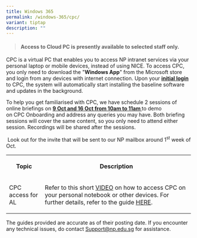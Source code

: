 ```yaml
---
title: Windows 365
permalink: /windows-365/cpc/
variant: tiptap
description: ""
---
```

<blockquote>
<h4>Access to Cloud PC is presently available to selected staff only.</h4>
</blockquote>
<p>CPC is a virtual PC that enables you to access NP intranet services via
your personal laptop or mobile devices, instead of using NICE. To access
CPC, you only need to download the "<strong>Windows App</strong>" from
the Microsoft store and login from any devices with internet connection.
Upon your <strong><u>initial login</u></strong> to CPC, the system will automatically
start installing the baseline software and updates in the background.</p>
<p>To help you get familiarised with CPC, we have schedule 2 sessions of
online briefings on <strong><u>9 Oct and 16 Oct from 10am to 11am </u></strong>to
demo on&nbsp;CPC&nbsp;Onboarding and address any queries you may have.&nbsp;Both
briefing sessions will cover the same content, so you only need to attend
either session. Recordings will be shared after the sessions.&nbsp;</p>
<p>&nbsp;Look out for the invite that will be sent to our NP mailbox around
1<sup>st</sup>&nbsp;week of Oct.</p>
<table style="minWidth: 50px">
<colgroup>
<col>
<col>
</colgroup>
<tbody>
<tr>
<th rowspan="1" colspan="1">
<p>Topic</p>
</th>
<th rowspan="1" colspan="1">
<p>Description</p>
</th>
</tr>
<tr>
<td rowspan="1" colspan="1">
<p>CPC access for AL</p>
</td>
<td rowspan="1" colspan="1">
<p>Refer to this short <a href="https://connectnpedu-my.sharepoint.com/:v:/r/personal/itcare_connect_np_edu_sg/Documents/CPC_AL/Accessing_CPC.mp4?csf=1&amp;web=1&amp;nav=eyJyZWZlcnJhbEluZm8iOnsicmVmZXJyYWxBcHAiOiJPbmVEcml2ZUZvckJ1c2luZXNzIiwicmVmZXJyYWxBcHBQbGF0Zm9ybSI6IldlYiIsInJlZmVycmFsTW9kZSI6InZpZXciLCJyZWZlcnJhbFZpZXciOiJNeUZpbGVzTGlua0NvcHkifX0&amp;e=mv9D7b" rel="noopener noreferrer nofollow" target="_blank">VIDEO</a> on
how to access CPC on your personal notebook or other devices.&nbsp;For
further details, refer to the guide <a href="https://connectnpedu-my.sharepoint.com/:b:/r/personal/itcare_connect_np_edu_sg/Documents/CPC_AL/CloudPC_AL_Guide_v4.pdf?csf=1&amp;web=1&amp;e=d3Ltk0" rel="noopener noreferrer" target="_blank">HERE</a>.</p>
</td>
</tr>
</tbody>
</table>
<p>The guides provided are accurate as of their posting date. If you encounter
any technical issues, do contact <a href="mailto:Support@np.edu.sg" rel="noopener noreferrer nofollow" target="_blank">Support@np.edu.sg</a> for assistance.</p>
